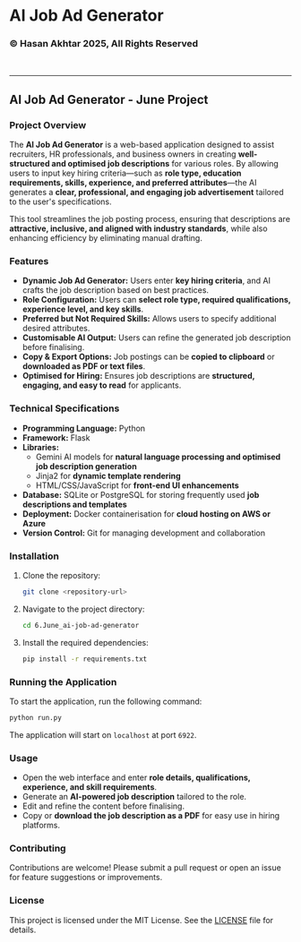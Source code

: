 # AI Job Ad Generator  

### © Hasan Akhtar 2025, All Rights Reserved  

<br>  
<hr>  

## AI Job Ad Generator - June Project  

### Project Overview  
The **AI Job Ad Generator** is a web-based application designed to assist recruiters, HR professionals, and business owners in creating **well-structured and optimised job descriptions** for various roles. By allowing users to input key hiring criteria—such as **role type, education requirements, skills, experience, and preferred attributes**—the AI generates a **clear, professional, and engaging job advertisement** tailored to the user's specifications.  

This tool streamlines the job posting process, ensuring that descriptions are **attractive, inclusive, and aligned with industry standards**, while also enhancing efficiency by eliminating manual drafting.  

### Features  
- **Dynamic Job Ad Generator:** Users enter **key hiring criteria**, and AI crafts the job description based on best practices.  
- **Role Configuration:** Users can **select role type, required qualifications, experience level, and key skills**.  
- **Preferred but Not Required Skills:** Allows users to specify additional desired attributes.  
- **Customisable AI Output:** Users can refine the generated job description before finalising.  
- **Copy & Export Options:** Job postings can be **copied to clipboard** or **downloaded as PDF or text files**.  
- **Optimised for Hiring:** Ensures job descriptions are **structured, engaging, and easy to read** for applicants.  

### Technical Specifications  
- **Programming Language:** Python  
- **Framework:** Flask  
- **Libraries:**  
  - Gemini AI models for **natural language processing and optimised job description generation**  
  - Jinja2 for **dynamic template rendering**  
  - HTML/CSS/JavaScript for **front-end UI enhancements**  
- **Database:** SQLite or PostgreSQL for storing frequently used **job descriptions and templates**  
- **Deployment:** Docker containerisation for **cloud hosting on AWS or Azure**  
- **Version Control:** Git for managing development and collaboration  

### Installation  
1. Clone the repository:  
   ```bash  
   git clone <repository-url>  
   ```  
2. Navigate to the project directory:  
   ```bash  
   cd 6.June_ai-job-ad-generator  
   ```  
3. Install the required dependencies:  
   ```bash  
   pip install -r requirements.txt  
   ```  

### Running the Application  
To start the application, run the following command:  
```bash  
python run.py  
```  
The application will start on `localhost` at port `6922`.  

### Usage  
- Open the web interface and enter **role details, qualifications, experience, and skill requirements**.  
- Generate an **AI-powered job description** tailored to the role.  
- Edit and refine the content before finalising.  
- Copy or **download the job description as a PDF** for easy use in hiring platforms.  

### Contributing  
Contributions are welcome! Please submit a pull request or open an issue for feature suggestions or improvements.  

### License  
This project is licensed under the MIT License. See the [LICENSE](../LICENSE.txt) file for details.  